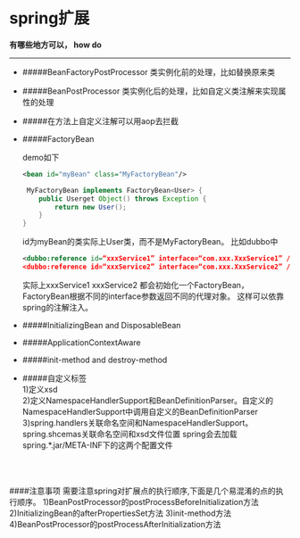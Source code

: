 # spring扩展

<!-- create time: 2015-05-07 23:22:06  -->

<!-- This file is created from $MARBOO_HOME/.media/starts/default.md
本文件由 $MARBOO_HOME/.media/starts/default.md 复制而来 -->

**有哪些地方可以， how do**
****


+ #####BeanFactoryPostProcessor 类实例化前的处理，比如替换原来类 

+ #####BeanPostProcessor 类实例化后的处理，比如自定义类注解来实现属性的处理

+ #####在方法上自定义注解可以用aop去拦截

+ #####FactoryBean 

	demo如下

	```xml
	<bean id="myBean" class="MyFactoryBean"/>
	```
	```java
	 MyFactoryBean implements FactoryBean<User> {
	    public Userget Object() throws Exception {
	        return new User();
	    }
	}
	```
	id为myBean的类实际上User类，而不是MyFactoryBean。
	比如dubbo中
	
	```xml
	<dubbo:reference id=“xxxService1” interface=“com.xxx.XxxService1” />
	<dubbo:reference id=“xxxService2” interface=“com.xxx.XxxService2” />
	```
	实际上xxxService1 xxxService2 都会初始化一个FactoryBean，FactoryBean根据不同的interface参数返回不同的代理对象。
	这样可以依靠spring的注解注入。

+ #####InitializingBean and DisposableBean
 
+ #####ApplicationContextAware

+ #####init-method and destroy-method

+ #####自定义标签  
	1)定义xsd<br/>
	2)定义NamespaceHandlerSupport和BeanDefinitionParser。自定义的NamespaceHandlerSupport中调用自定义的BeanDefinitionParser<br/>
	3)spring.handlers关联命名空间和NamespaceHandlerSupport。spring.shcemas关联命名空间和xsd文件位置  spring会去加载spring.*.jar/META-INF下的这两个配置文件
	
	
<br/><br/>
	
####注意事项
	需要注意spring对扩展点的执行顺序,下面是几个易混淆的点的执行顺序。
	1)BeanPostProcessor的postProcessBeforeInitialization方法
	2)InitializingBean的afterPropertiesSet方法
	3)init-method方法
	4)BeanPostProcessor的postProcessAfterInitialization方法
	
	
	
	
	



